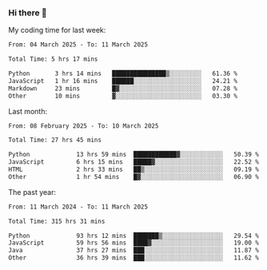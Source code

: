 ### Hi there 👋

My coding time for last week:

<!--START_SECTION:week-->

```txt
From: 04 March 2025 - To: 11 March 2025

Total Time: 5 hrs 17 mins

Python       3 hrs 14 mins   ███████████████▒░░░░░░░░░   61.36 %
JavaScript   1 hr 16 mins    ██████░░░░░░░░░░░░░░░░░░░   24.21 %
Markdown     23 mins         █▓░░░░░░░░░░░░░░░░░░░░░░░   07.28 %
Other        10 mins         ▓░░░░░░░░░░░░░░░░░░░░░░░░   03.30 %
```

<!--END_SECTION:week-->

Last month:

<!--START_SECTION:month-->

```txt
From: 08 February 2025 - To: 10 March 2025

Total Time: 27 hrs 45 mins

Python             13 hrs 59 mins  ████████████▓░░░░░░░░░░░░   50.39 %
JavaScript         6 hrs 15 mins   █████▓░░░░░░░░░░░░░░░░░░░   22.52 %
HTML               2 hrs 33 mins   ██▒░░░░░░░░░░░░░░░░░░░░░░   09.19 %
Other              1 hr 54 mins    █▓░░░░░░░░░░░░░░░░░░░░░░░   06.90 %
```

<!--END_SECTION:month-->

The past year:

<!--START_SECTION:year-->

```txt
From: 11 March 2024 - To: 11 March 2025

Total Time: 315 hrs 31 mins

Python             93 hrs 12 mins  ███████▒░░░░░░░░░░░░░░░░░   29.54 %
JavaScript         59 hrs 56 mins  ████▓░░░░░░░░░░░░░░░░░░░░   19.00 %
Java               37 hrs 27 mins  ███░░░░░░░░░░░░░░░░░░░░░░   11.87 %
Other              36 hrs 39 mins  ███░░░░░░░░░░░░░░░░░░░░░░   11.62 %
```

<!--END_SECTION:year-->
